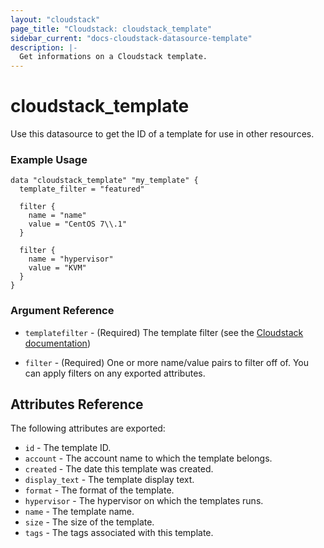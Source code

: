 ```yaml
---
layout: "cloudstack"
page_title: "Cloudstack: cloudstack_template"
sidebar_current: "docs-cloudstack-datasource-template"
description: |-
  Get informations on a Cloudstack template.
---
```


# cloudstack_template

Use this datasource to get the ID of a template for use in other resources.

### Example Usage

```hcl
data "cloudstack_template" "my_template" {
  template_filter = "featured"

  filter {
    name = "name"
    value = "CentOS 7\\.1"
  }

  filter {
    name = "hypervisor"
    value = "KVM"
  }
}
```

### Argument Reference

* `templatefilter` - (Required) The template filter (see the [Cloudstack documentation](https://cloudstack.apache.org/api/apidocs-4.9/apis/listTemplates.html))

* `filter` - (Required) One or more name/value pairs to filter off of. You can apply filters on any exported attributes.

## Attributes Reference

The following attributes are exported:

* `id` - The template ID.
* `account` - The account name to which the template belongs.
* `created` - The date this template was created.
* `display_text` - The template display text.
* `format` - The format of the template.
* `hypervisor` - The hypervisor on which the templates runs.
* `name` - The template name.
* `size` - The size of the template.
* `tags` - The tags associated with this template.
